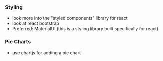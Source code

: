 
### Styling
* look more into the "styled components" library for react
* look at react bootstrap
* Preferred: MaterialUI (this is a styling library built specifically for react)

### Pie Charts
* use chartjs for adding a pie chart